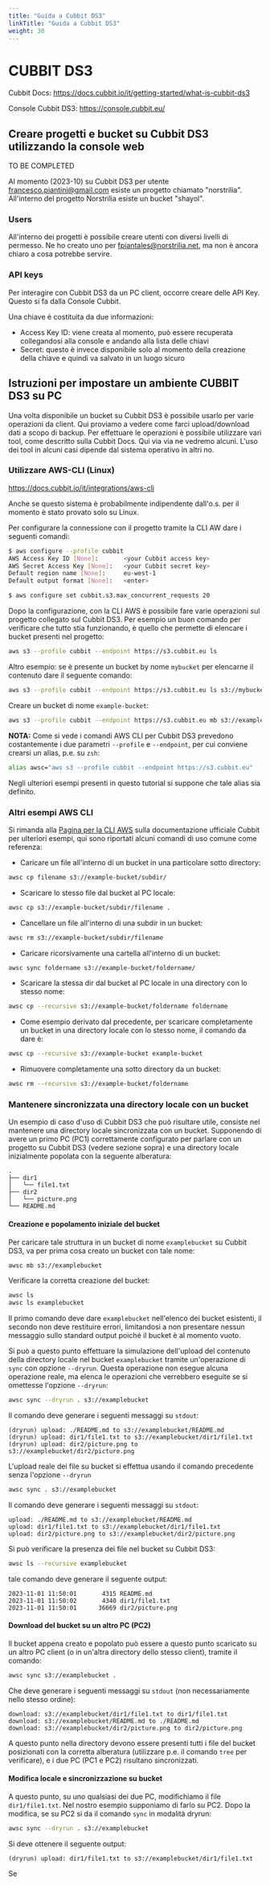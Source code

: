 ```yaml
---
title: "Guida a Cubbit DS3"
linkTitle: "Guida a Cubbit DS3"
weight: 30
---
```


# CUBBIT DS3

Cubbit Docs: https://docs.cubbit.io/it/getting-started/what-is-cubbit-ds3

Console Cubbit DS3: https://console.cubbit.eu/


## Creare progetti e bucket su Cubbit DS3 utilizzando la console web

TO BE COMPLETED

Al momento (2023-10) su Cubbit DS3 per utente francesco.piantini@gmail.com esiste un progetto chiamato "norstrilia". All'interno del progetto Norstrilia esiste un bucket "shayol".

### Users

All'interno dei progetti è possibile creare utenti con diversi livelli di permesso. Ne ho creato uno per fpiantales@norstrilia.net, ma non è ancora chiaro a cosa potrebbe servire.

### API keys

Per interagire con Cubbit DS3 da un PC client, occorre creare delle API Key. Questo si fa dalla Console Cubbit.

Una chiave è costituita da due informazioni:

- Access Key ID: viene creata al momento, può essere recuperata collegandosi alla console e andando alla lista delle chiavi
- Secret: questo è invece disponibile solo al momento della creazione della chiave e quindi va salvato in un luogo sicuro

## Istruzioni per impostare un ambiente CUBBIT DS3 su PC

Una volta disponibile un bucket su Cubbit DS3 è possibile usarlo per varie operazioni da client. Qui proviamo a vedere come farci upload/download dati a scopo di backup. Per effettuare le operazioni è possibile utilizzare vari tool, come descritto sulla Cubbit Docs. Qui via via ne vedremo alcuni. L'uso dei tool in alcuni casi dipende dal sistema operativo in altri no.

### Utilizzare AWS-CLI (Linux)

https://docs.cubbit.io/it/integrations/aws-cli

Anche se questo sistema è probabilmente indipendente dall'o.s. per il momento è stato provato solo su Linux.

Per configurare la connessione con il progetto tramite la CLI AW dare i seguenti comandi:

```bash
$ aws configure --profile cubbit
AWS Access Key ID [None]:       <your Cubbit access key>
AWS Secret Access Key [None]:   <your Cubbit secret key>
Default region name [None]:     eu-west-1
Default output format [None]:   <enter>

$ aws configure set cubbit.s3.max_concurrent_requests 20

```

Dopo la configurazione, con la CLI AWS è possibile fare varie operazioni sul progetto collegato sul Cubbit DS3. Per esempio un buon comando per verificare che tutto stia funzionando, è quello che permette di elencare i bucket presenti nel progetto:

```bash
aws s3 --profile cubbit --endpoint https://s3.cubbit.eu ls
```

Altro esempio: se è presente un bucket by nome `mybucket` per elencarne il contenuto dare il seguente comando:

```bash
aws s3 --profile cubbit --endpoint https://s3.cubbit.eu ls s3://mybucket
```

Creare un bucket di nome `example-bucket`:

```bash
aws s3 --profile cubbit --endpoint https://s3.cubbit.eu mb s3://example-bucket
```

**NOTA:** Come si vede i comandi AWS CLI per Cubbit DS3 prevedono costantemente i due parametri `--profile` e `--endpoint`, per cui conviene crearsi un alias, p.e. su `zsh`:

```bash
alias awsc="aws s3 --profile cubbit --endpoint https://s3.cubbit.eu"
```

Negli ulteriori esempi presenti in questo tutorial si suppone che tale alias sia definito.

### Altri esempi AWS CLI

Si rimanda alla [Pagina per la CLI AWS] sulla documentazione ufficiale Cubbit per ulteriori esempi, qui sono riportati alcuni comandi di uso comune come referenza:

- Caricare un file all'interno di un bucket in una particolare sotto directory:

```bash
awsc cp filename s3://example-bucket/subdir/
```

- Scaricare lo stesso file dal bucket al PC locale:

```bash
awsc cp s3://example-bucket/subdir/filename .
```

- Cancellare un file all'interno di una subdir in un bucket:

```bash
awsc rm s3://example-bucket/subdir/filename
```

- Caricare ricorsivamente una cartella all'interno di un bucket:

```bash
awsc sync foldername s3://example-bucket/foldername/
```

- Scaricare la stessa dir dal bucket al PC locale in una directory con lo stesso nome:

```bash
awsc cp --recursive s3://example-bucket/foldername foldername
```

- Come esempio derivato dal precedente, per scaricare completamente un bucket in una directory locale con lo stesso nome, il comando da dare è:

```bash
awsc cp --recursive s3://example-bucket example-bucket
```

- Rimuovere completamente una sotto directory da un bucket:

```bash
awsc rm --recursive s3://example-bucket/foldername
```

### Mantenere sincronizzata una directory locale con un bucket

Un esempio di caso d'uso di Cubbit DS3 che può risultare utile, consiste nel mantenere una directory locale sincronizzata con un bucket. Supponendo di avere un primo PC (PC1) correttamente configurato per parlare con un progetto su Cubbit DS3 (vedere sezione sopra) e una directory locale inizialmente popolata con la seguente alberatura:

```
.
├── dir1
│   └── file1.txt
├── dir2
│   └── picture.png
└── README.md
```

#### Creazione e popolamento iniziale del bucket

Per caricare tale struttura in un bucket di nome `examplebucket` su Cubbit DS3, va per prima cosa creato un bucket con tale nome:

```bash
awsc mb s3://examplebucket
```

Verificare la corretta creazione del bucket:

```bash
awsc ls
awsc ls examplebucket
```

Il primo comando deve dare `examplebucket` nell'elenco dei bucket esistenti, il secondo non deve restituire errori, limitandosi a non presentare nessun messaggio sullo standard output poiché il bucket è al momento vuoto.

Si può a questo punto effettuare la simulazione dell'upload del contenuto della directory locale nel bucket `examplebucket` tramite un'operazione di `sync` con opzione `--dryrun`. Questa operazione non esegue alcuna operazione reale, ma elenca le operazioni che verrebbero eseguite se si omettesse l'opzione `--dryrun`:

```bash
awsc sync --dryrun . s3://examplebucket
```

Il comando deve generare i seguenti messaggi su `stdout`:

```
(dryrun) upload: ./README.md to s3://examplebucket/README.md
(dryrun) upload: dir1/file1.txt to s3://examplebucket/dir1/file1.txt
(dryrun) upload: dir2/picture.png to s3://examplebucket/dir2/picture.png
```

L'upload reale dei file su bucket si effettua usando il comando precedente senza l'opzione `--dryrun`

```bash
awsc sync . s3://examplebucket
```

Il comando deve generare i seguenti messaggi su `stdout`:

```
upload: ./README.md to s3://examplebucket/README.md
upload: dir1/file1.txt to s3://examplebucket/dir1/file1.txt
upload: dir2/picture.png to s3://examplebucket/dir2/picture.png
```

Si può verificare la presenza dei file nel bucket su Cubbit DS3:

```bash
awsc ls --recursive examplebucket
```

tale comando deve generare il seguente output:

```
2023-11-01 11:50:01       4315 README.md
2023-11-01 11:50:02       4340 dir1/file1.txt
2023-11-01 11:50:01      36669 dir2/picture.png
```

#### Download del bucket su un altro PC (PC2)

Il bucket appena creato e popolato può essere a questo punto scaricato su un altro PC client (o in un'altra directory dello stesso client), tramite il comando:

```bash
awsc sync s3://examplebucket .
```

Che deve generare i seguenti messaggi su  `stdout` (non necessariamente nello stesso ordine):

```
download: s3://examplebucket/dir1/file1.txt to dir1/file1.txt
download: s3://examplebucket/README.md to ./README.md
download: s3://examplebucket/dir2/picture.png to dir2/picture.png
```

A questo punto nella directory devono essere presenti tutti i file del bucket posizionati con la corretta alberatura (utilizzare p.e. il comando `tree` per verificare), e i due PC (PC1 e PC2) risultano sincronizzati.

#### Modifica locale e sincronizzazione su bucket

A questo punto, su uno qualsiasi dei due PC, modifichiamo il file `dir1/file1.txt`. Nel nostro esempio supponiamo di farlo su PC2. Dopo la modifica, se su PC2 si da il comando `sync` in modalità dryrun:

```bash
awsc sync --dryrun . s3://examplebucket
```

Si deve ottenere il seguente output:

```
(dryrun) upload: dir1/file1.txt to s3://examplebucket/dir1/file1.txt
```

Se 



[Pagina per la CLI AWS]:https://docs.cubbit.io/it/integrations/aws-cli

